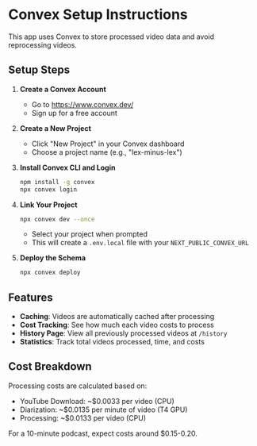 # Convex Setup Instructions

This app uses Convex to store processed video data and avoid reprocessing videos.

## Setup Steps

1. **Create a Convex Account**
   - Go to https://www.convex.dev/
   - Sign up for a free account

2. **Create a New Project**
   - Click "New Project" in your Convex dashboard
   - Choose a project name (e.g., "lex-minus-lex")

3. **Install Convex CLI and Login**
   ```bash
   npm install -g convex
   npx convex login
   ```

4. **Link Your Project**
   ```bash
   npx convex dev --once
   ```
   - Select your project when prompted
   - This will create a `.env.local` file with your `NEXT_PUBLIC_CONVEX_URL`

5. **Deploy the Schema**
   ```bash
   npx convex deploy
   ```

## Features

- **Caching**: Videos are automatically cached after processing
- **Cost Tracking**: See how much each video costs to process
- **History Page**: View all previously processed videos at `/history`
- **Statistics**: Track total videos processed, time, and costs

## Cost Breakdown

Processing costs are calculated based on:
- YouTube Download: ~$0.0033 per video (CPU)
- Diarization: ~$0.0135 per minute of video (T4 GPU)
- Processing: ~$0.0133 per video (CPU)

For a 10-minute podcast, expect costs around $0.15-0.20.